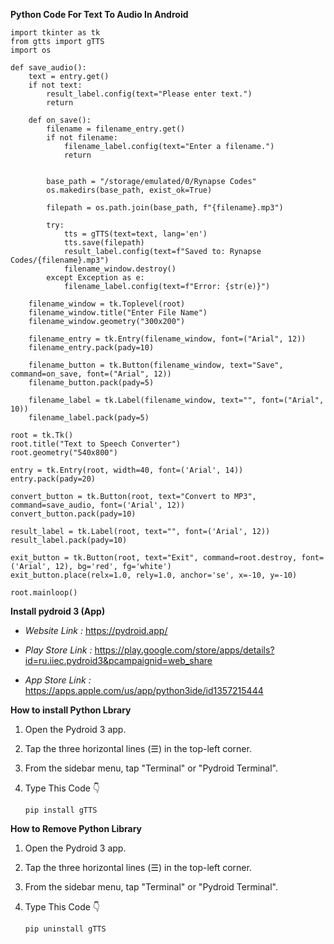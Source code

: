 **Python Code For Text To Audio In Android**



    import tkinter as tk
    from gtts import gTTS
    import os

    def save_audio():
        text = entry.get()
        if not text:
            result_label.config(text="Please enter text.")
            return

        def on_save():
            filename = filename_entry.get()
            if not filename:
                filename_label.config(text="Enter a filename.")
                return

            
            base_path = "/storage/emulated/0/Rynapse Codes"
            os.makedirs(base_path, exist_ok=True)  

            filepath = os.path.join(base_path, f"{filename}.mp3")

            try:
                tts = gTTS(text=text, lang='en')
                tts.save(filepath)
                result_label.config(text=f"Saved to: Rynapse Codes/{filename}.mp3")
                filename_window.destroy()
            except Exception as e:
                filename_label.config(text=f"Error: {str(e)}")

        filename_window = tk.Toplevel(root)
        filename_window.title("Enter File Name")
        filename_window.geometry("300x200")

        filename_entry = tk.Entry(filename_window, font=("Arial", 12))
        filename_entry.pack(pady=10)

        filename_button = tk.Button(filename_window, text="Save", command=on_save, font=("Arial", 12))
        filename_button.pack(pady=5)

        filename_label = tk.Label(filename_window, text="", font=("Arial", 10))
        filename_label.pack(pady=5)

    root = tk.Tk()
    root.title("Text to Speech Converter")
    root.geometry("540x800")

    entry = tk.Entry(root, width=40, font=('Arial', 14))
    entry.pack(pady=20)

    convert_button = tk.Button(root, text="Convert to MP3", command=save_audio, font=('Arial', 12))
    convert_button.pack(pady=10)

    result_label = tk.Label(root, text="", font=('Arial', 12))
    result_label.pack(pady=10)

    exit_button = tk.Button(root, text="Exit", command=root.destroy, font=('Arial', 12), bg='red', fg='white')
    exit_button.place(relx=1.0, rely=1.0, anchor='se', x=-10, y=-10)

    root.mainloop()



**Install pydroid 3 (App)**



* *Website Link :* https://pydroid.app/

* *Play Store Link :* https://play.google.com/store/apps/details?id=ru.iiec.pydroid3&pcampaignid=web_share

* *App Store Link :* https://apps.apple.com/us/app/python3ide/id1357215444




**How to install Python Lbrary**

1) Open the Pydroid 3 app.

2) Tap the three horizontal lines (☰) in the top-left corner.

3) From the sidebar menu, tap "Terminal" or "Pydroid Terminal".

4) Type This Code 👇

  
       pip install gTTS


**How to Remove Python Library**
  
1) Open the Pydroid 3 app.

2) Tap the three horizontal lines (☰) in the top-left corner.

3) From the sidebar menu, tap "Terminal" or "Pydroid Terminal".

4) Type This Code 👇


       pip uninstall gTTS

